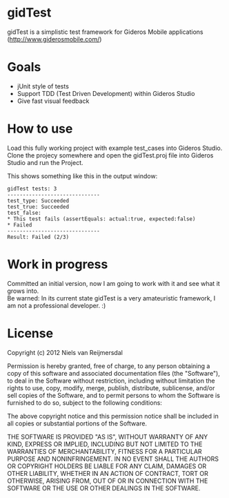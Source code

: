gidTest
=======
gidTest is a simplistic test framework for Gideros Mobile applications (http://www.giderosmobile.com/)

Goals
======
* jUnit style of tests
* Support TDD (Test Driven Development) within Gideros Studio
* Give fast visual feedback

How to use
=======
Load this fully working project with example test_cases into Gideros Studio.  
Clone the projecy somewhere and open the gidTest.proj file into Gideros Studio and run the Project.

This shows something like this in the output window:

    gidTest tests: 3
    ------------------------------
    test_type: Succeeded
    test_true: Succeeded
    test_false:
    * This test fails (assertEquals: actual:true, expected:false)
    * Failed
    ------------------------------
    Result: Failed (2/3)


Work in progress
=======
Committed an initial version, now I am going to work with it and see what it grows into.  
Be warned: In its current state gidTest is a very amateuristic framework, I am not a professional developer. :)

License
=======
Copyright (c) 2012 Niels van Reijmersdal

Permission is hereby granted, free of charge, to any person obtaining
a copy of this software and associated documentation files (the
"Software"), to deal in the Software without restriction, including
without limitation the rights to use, copy, modify, merge, publish,
distribute, sublicense, and/or sell copies of the Software, and to
permit persons to whom the Software is furnished to do so, subject to
the following conditions:

The above copyright notice and this permission notice shall be
included in all copies or substantial portions of the Software.

THE SOFTWARE IS PROVIDED "AS IS", WITHOUT WARRANTY OF ANY KIND,
EXPRESS OR IMPLIED, INCLUDING BUT NOT LIMITED TO THE WARRANTIES OF
MERCHANTABILITY, FITNESS FOR A PARTICULAR PURPOSE AND
NONINFRINGEMENT. IN NO EVENT SHALL THE AUTHORS OR COPYRIGHT HOLDERS BE
LIABLE FOR ANY CLAIM, DAMAGES OR OTHER LIABILITY, WHETHER IN AN ACTION
OF CONTRACT, TORT OR OTHERWISE, ARISING FROM, OUT OF OR IN CONNECTION
WITH THE SOFTWARE OR THE USE OR OTHER DEALINGS IN THE SOFTWARE.